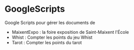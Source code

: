 # GoogleScripts

Google Scripts pour gérer les documents de

- MaixentExpo : la foire exposition de Saint-Maixent l'École
- Whist : Compter les points du jeu Whist
- Tarot : Compter les points du tarot
